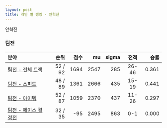 ```yaml
---
layout: post
title: 개인 별 랭킹 - 안혁진
---
```


안혁진


### 팀전

| 분야 | 순위 | 점수 | mu | sigma | 전적 | 승률 |
|:---|---:|---:|---:|---:|:---:|---:|
| [팀전 - 전체 트랙](../team-full) | 52 / 92 | 1694 | 2547 | 285 | 26-46 | 0.361 |
| [팀전 - 스피드](../team-speed) | 48 / 89 | 1361 | 2666 | 435 | 15-19 | 0.441 |
| [팀전 - 아이템](../team-item) | 52 / 87 | 1059 | 2370 | 437 | 11-26 | 0.297 |
| [팀전 - 에이스 결정전](../team-ace) | 32 / 35 | -95 | 2495 | 863 | 0-1 | 0.000 |
